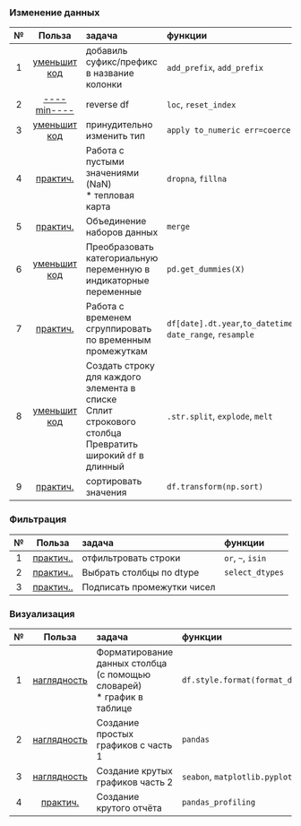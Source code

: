 ### Изменение данных
|№|Польза|задача|  функции|
|:---:|:---:|:---|:---|
|1| [уменьшит код]([С1]addPrefix.py)|добавиль суфикс/префикс в название колонки|`add_prefix`, `add_prefix`|
|2| [----min----]([С2]reverseDF.py)|reverse df|`loc`, `reset_index`|
|3| [уменьшит код]([С3]convertType.py)|принудительно изменить тип|`apply to_numeric err=coerce`| 
|4| [практич.]([С4]missValues.ipynb)|Работа с пустыми значениями (NaN)<br>* тепловая карта|`dropna`, `fillna`
|5| [практич.]([С5]merge.ipynb)|Объединение наборов данных|`merge`
|6| [уменьшит код]([С6]strToint.py)|Преобразовать категориальную переменную в индикаторные переменные|`pd.get_dummies(X)`
|7| [практич.]([С7]datetype.ipynb)|Работа с временем<br>сгруппировать по временным промежуткам|`df[date].dt.year`,`to_datetime`, `date_range`, `resample`
|8| [уменьшит код]([С8]makeManyData.ipynb)|Создать строку для каждого элемента в списке<br>Сплит строкового столбца<br>Превратить широкий `df` в длинный|`.str.split`, `explode`, `melt`
|9| [практич.]([С9].ipynb)|сортировать значения|`df.transform(np.sort)`

### Фильтрация
|№|Польза|задача| функции|
|:---:|:---:|:---|:---|
|1| [практич..]([F1]simple.ipynb)|отфильтровать строки|`or`, `~`, `isin`|
|2| [практич..]([F2]selectDtype.ipynb)|Выбрать столбцы по dtype|`select_dtypes`|
|3| [практич..]([F3].ipynb)|Подписать промежутки чисел|


### Визуализация
|№|Польза|задача| функции|
|:---:|:---:|:---|:---|
|1|[наглядность]([V1]format.ipynb)|Форматирование данных столбца (с помощью словарей) <br>* график в таблице|`df.style.format(format_dict)`|
|2|[наглядность]([V2]plot.ipynb)|Создание простых графиков с часть 1|`pandas`
|3|[наглядность](PLOT_sns_plt.ipynb)|Создание крутых графиков часть 2|`seabon`, `matplotlib.pyplot`
|4|[практич.]([V3]beautifulReport.ipynb)|Создание крутого отчёта|`pandas_profiling`

